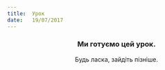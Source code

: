 ```yaml
---
title:  Урок
date:   19/07/2017
---
```


### <center>Ми готуємо цей урок.</center>
<center>Будь ласка, зайдіть пізніше.</center>